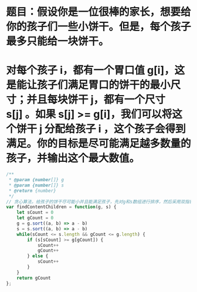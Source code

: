 # 题目：假设你是一位很棒的家长，想要给你的孩子们一些小饼干。但是，每个孩子最多只能给一块饼干。
# 对每个孩子 i，都有一个胃口值 g[i]，这是能让孩子们满足胃口的饼干的最小尺寸；并且每块饼干 j，都有一个尺寸 s[j] 。如果 s[j] >= g[i]，我们可以将这个饼干 j 分配给孩子 i ，这个孩子会得到满足。你的目标是尽可能满足越多数量的孩子，并输出这个最大数值。

```js
/**
 * @param {number[]} g
 * @param {number[]} s
 * @return {number}
 */
// 贪心算法，给孩子的饼干尽可能小并且能满足孩子，先对g和s数组进行排序，然后采用双指针
var findContentChildren = function(g, s) {
    let sCount = 0
    let gCount = 0
    g = g.sort((a, b) => a - b)
    s = s.sort((a, b) => a - b)
    while(sCount <= s.length && gCount <= g.length) {
        if (s[sCount] >= g[gCount]) {
            sCount++
            gCount++
        } else {
            sCount++
        }
    }
    return gCount
};

```